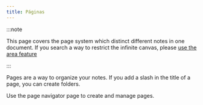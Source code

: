 ```yaml
---
title: Páginas
---
```


:::note

This page covers the page system which distinct different notes in one document. If you search a way to restrict the infinite canvas, please [use the area feature](../area)

:::

Pages are a way to organize your notes.
If you add a slash in the title of a page, you can create folders.

Use the page navigator page to create and manage pages.
